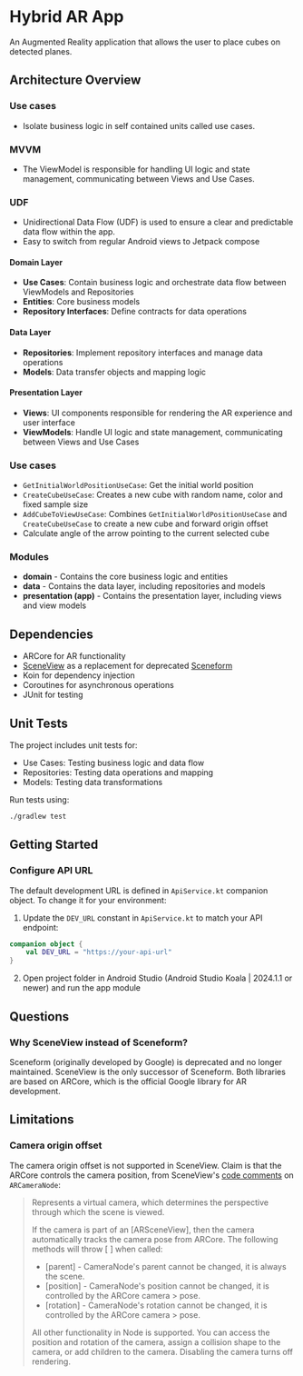 # Hybrid AR App

An Augmented Reality application that allows the user to place cubes on detected planes.

## Architecture Overview

### Use cases

- Isolate business logic in self contained units called use cases.

### MVVM

- The ViewModel is responsible for handling UI logic and state management, communicating between
  Views and Use Cases.

### UDF

- Unidirectional Data Flow (UDF) is used to ensure a clear and predictable data flow within the app.
- Easy to switch from regular Android views to Jetpack compose

#### Domain Layer

- **Use Cases**: Contain business logic and orchestrate data flow between ViewModels and
  Repositories
- **Entities**: Core business models
- **Repository Interfaces**: Define contracts for data operations

#### Data Layer

- **Repositories**: Implement repository interfaces and manage data operations
- **Models**: Data transfer objects and mapping logic

#### Presentation Layer

- **Views**: UI components responsible for rendering the AR experience and user interface
- **ViewModels**: Handle UI logic and state management, communicating between Views and Use Cases

### Use cases

- `GetInitialWorldPositionUseCase`: Get the initial world position
- `CreateCubeUseCase`: Creates a new cube with random name, color and fixed sample size
- `AddCubeToViewUseCase`: Combines `GetInitialWorldPositionUseCase` and `CreateCubeUseCase` to
  create
  a new cube and forward origin offset
- Calculate angle of the arrow pointing to the current selected cube

### Modules

- **domain** - Contains the core business logic and entities
- **data** - Contains the data layer, including repositories and models
- **presentation (app)** - Contains the presentation layer, including views and view models

## Dependencies

- ARCore for AR functionality
- [SceneView](https://github.com/SceneView/sceneview-android) as a replacement for
  deprecated [Sceneform](https://developers.google.com/sceneform/develop)
- Koin for dependency injection
- Coroutines for asynchronous operations
- JUnit for testing

## Unit Tests

The project includes unit tests for:

- Use Cases: Testing business logic and data flow
- Repositories: Testing data operations and mapping
- Models: Testing data transformations

Run tests using:

```bash
./gradlew test
```

## Getting Started

### Configure API URL

The default development URL is defined in `ApiService.kt` companion object. To change it for your
environment:

1. Update the `DEV_URL` constant in `ApiService.kt` to match your API endpoint:

```kt
companion object {
    val DEV_URL = "https://your-api-url"
}
```

2. Open project folder in Android Studio (Android Studio Koala | 2024.1.1 or newer) and run the app
   module

## Questions

### Why SceneView instead of Sceneform?

Sceneform (originally developed by Google) is deprecated and no longer maintained. SceneView is the
only successor of Sceneform.
Both libraries are based on ARCore, which is the official Google library for AR development.

## Limitations

### Camera origin offset

The camera origin offset is not supported in SceneView. Claim is that the ARCore controls the camera
position,
from
SceneView's [code comments](https://github.com/SceneView/sceneview-android/blob/2969a2c5ef00e5e5a0bccb29053e33fd93fcc47d/arsceneview/src/main/java/io/github/sceneview/ar/node/ARCameraNode.kt#L4)
on `ARCameraNode`:
> Represents a virtual camera, which determines the perspective through which the scene is viewed.
>
> If the camera is part of an [ARSceneView], then the camera automatically tracks the
> camera pose from ARCore.
> The following methods will throw [ ] when called:
> - [parent] - CameraNode's parent cannot be changed, it is always the scene.
> - [position] - CameraNode's position cannot be changed, it is controlled by the ARCore camera
    > pose.
> - [rotation] - CameraNode's rotation cannot be changed, it is controlled by the ARCore camera
    > pose.
>
> All other functionality in Node is supported. You can access the position and rotation of the
> camera, assign a collision shape to the camera, or add children to the camera. Disabling the
> camera turns off rendering.


